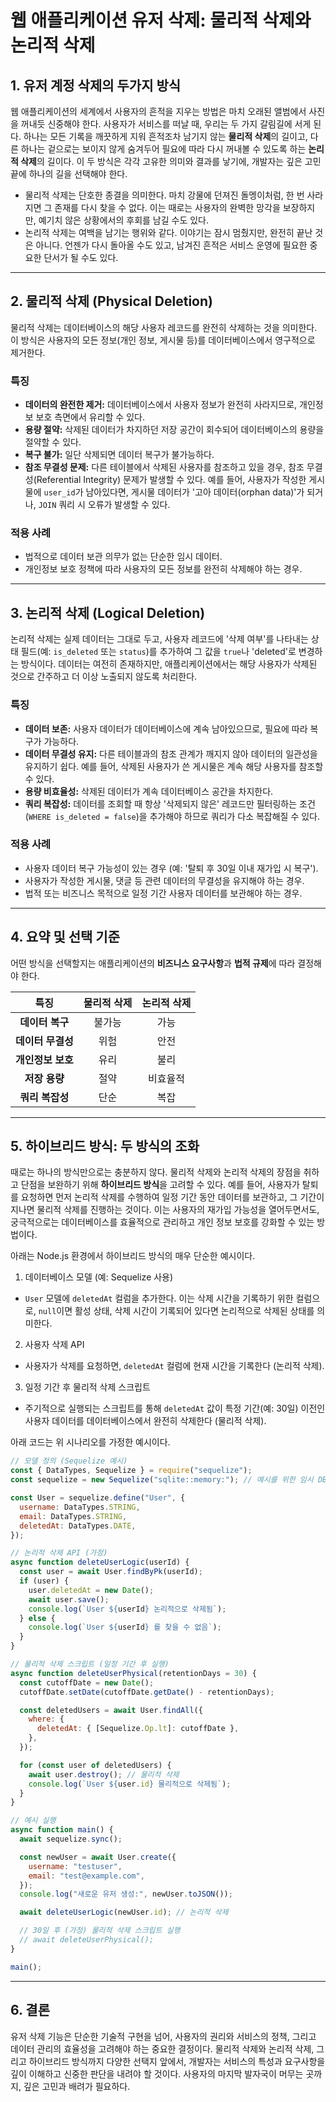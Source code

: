 # 웹 애플리케이션 유저 삭제: 물리적 삭제와 논리적 삭제

## 1\. 유저 계정 삭제의 두가지 방식

웹 애플리케이션의 세계에서 사용자의 흔적을 지우는 방법은 마치 오래된 앨범에서 사진을 꺼내듯 신중해야 한다. 사용자가 서비스를 떠날 때, 우리는 두 가지 갈림길에 서게 된다. 하나는 모든 기록을 깨끗하게 지워 흔적조차 남기지 않는 **물리적 삭제**의 길이고, 다른 하나는 겉으로는 보이지 않게 숨겨두어 필요에 따라 다시 꺼내볼 수 있도록 하는 **논리적 삭제**의 길이다. 이 두 방식은 각각 고유한 의미와 결과를 낳기에, 개발자는 깊은 고민 끝에 하나의 길을 선택해야 한다.

- 물리적 삭제는 단호한 종결을 의미한다. 마치 강물에 던져진 돌멩이처럼, 한 번 사라지면 그 존재를 다시 찾을 수 없다. 이는 때로는 사용자의 완벽한 망각을 보장하지만, 예기치 않은 상황에서의 후회를 남길 수도 있다.
- 논리적 삭제는 여백을 남기는 행위와 같다. 이야기는 잠시 멈췄지만, 완전히 끝난 것은 아니다. 언젠가 다시 돌아올 수도 있고, 남겨진 흔적은 서비스 운영에 필요한 중요한 단서가 될 수도 있다.

---

## 2. 물리적 삭제 (Physical Deletion)

물리적 삭제는 데이터베이스의 해당 사용자 레코드를 완전히 삭제하는 것을 의미한다. 이 방식은 사용자의 모든 정보(개인 정보, 게시물 등)를 데이터베이스에서 영구적으로 제거한다.

### 특징

- **데이터의 완전한 제거:** 데이터베이스에서 사용자 정보가 완전히 사라지므로, 개인정보 보호 측면에서 유리할 수 있다.
- **용량 절약:** 삭제된 데이터가 차지하던 저장 공간이 회수되어 데이터베이스의 용량을 절약할 수 있다.
- **복구 불가:** 일단 삭제되면 데이터 복구가 불가능하다.
- **참조 무결성 문제:** 다른 테이블에서 삭제된 사용자를 참조하고 있을 경우, 참조 무결성(Referential Integrity) 문제가 발생할 수 있다. 예를 들어, 사용자가 작성한 게시물에 `user_id`가 남아있다면, 게시물 데이터가 '고아 데이터(orphan data)'가 되거나, `JOIN` 쿼리 시 오류가 발생할 수 있다.

### 적용 사례

- 법적으로 데이터 보관 의무가 없는 단순한 임시 데이터.
- 개인정보 보호 정책에 따라 사용자의 모든 정보를 완전히 삭제해야 하는 경우.

---

## 3. 논리적 삭제 (Logical Deletion)

논리적 삭제는 실제 데이터는 그대로 두고, 사용자 레코드에 '삭제 여부'를 나타내는 상태 필드(예: `is_deleted` 또는 `status`)를 추가하여 그 값을 `true`나 'deleted'로 변경하는 방식이다. 데이터는 여전히 존재하지만, 애플리케이션에서는 해당 사용자가 삭제된 것으로 간주하고 더 이상 노출되지 않도록 처리한다.

### 특징

- **데이터 보존:** 사용자 데이터가 데이터베이스에 계속 남아있으므로, 필요에 따라 복구가 가능하다.
- **데이터 무결성 유지:** 다른 테이블과의 참조 관계가 깨지지 않아 데이터의 일관성을 유지하기 쉽다. 예를 들어, 삭제된 사용자가 쓴 게시물은 계속 해당 사용자를 참조할 수 있다.
- **용량 비효율성:** 삭제된 데이터가 계속 데이터베이스 공간을 차지한다.
- **쿼리 복잡성:** 데이터를 조회할 때 항상 '삭제되지 않은' 레코드만 필터링하는 조건(`WHERE is_deleted = false`)을 추가해야 하므로 쿼리가 다소 복잡해질 수 있다.

### 적용 사례

- 사용자 데이터 복구 가능성이 있는 경우 (예: '탈퇴 후 30일 이내 재가입 시 복구').
- 사용자가 작성한 게시물, 댓글 등 관련 데이터의 무결성을 유지해야 하는 경우.
- 법적 또는 비즈니스 목적으로 일정 기간 사용자 데이터를 보관해야 하는 경우.

---

## 4. 요약 및 선택 기준

어떤 방식을 선택할지는 애플리케이션의 **비즈니스 요구사항**과 **법적 규제**에 따라 결정해야 한다.

|       특징        | 물리적 삭제 | 논리적 삭제 |
| :---------------: | :---------: | :---------: |
|  **데이터 복구**  |   불가능    |    가능     |
| **데이터 무결성** |    위험     |    안전     |
| **개인정보 보호** |    유리     |    불리     |
|   **저장 용량**   |    절약     |  비효율적   |
|  **쿼리 복잡성**  |    단순     |    복잡     |

---

## 5\. 하이브리드 방식: 두 방식의 조화

때로는 하나의 방식만으로는 충분하지 않다. 물리적 삭제와 논리적 삭제의 장점을 취하고 단점을 보완하기 위해 **하이브리드 방식**을 고려할 수 있다. 예를 들어, 사용자가 탈퇴를 요청하면 먼저 논리적 삭제를 수행하여 일정 기간 동안 데이터를 보관하고, 그 기간이 지나면 물리적 삭제를 진행하는 것이다. 이는 사용자의 재가입 가능성을 열어두면서도, 궁극적으로는 데이터베이스를 효율적으로 관리하고 개인 정보 보호를 강화할 수 있는 방법이다.

아래는 Node.js 환경에서 하이브리드 방식의 매우 단순한 예시이다.

1.  데이터베이스 모델 (예: Sequelize 사용)

<!-- end list -->

- `User` 모델에 `deletedAt` 컬럼을 추가한다. 이는 삭제 시간을 기록하기 위한 컬럼으로, `null`이면 활성 상태, 삭제 시간이 기록되어 있다면 논리적으로 삭제된 상태를 의미한다.

<!-- end list -->

2.  사용자 삭제 API

<!-- end list -->

- 사용자가 삭제를 요청하면, `deletedAt` 컬럼에 현재 시간을 기록한다 (논리적 삭제).

<!-- end list -->

3.  일정 기간 후 물리적 삭제 스크립트

<!-- end list -->

- 주기적으로 실행되는 스크립트를 통해 `deletedAt` 값이 특정 기간(예: 30일) 이전인 사용자 데이터를 데이터베이스에서 완전히 삭제한다 (물리적 삭제).

아래 코드는 위 시나리오를 가정한 예시이다.

```javascript
// 모델 정의 (Sequelize 예시)
const { DataTypes, Sequelize } = require("sequelize");
const sequelize = new Sequelize("sqlite::memory:"); // 예시를 위한 임시 DB

const User = sequelize.define("User", {
  username: DataTypes.STRING,
  email: DataTypes.STRING,
  deletedAt: DataTypes.DATE,
});

// 논리적 삭제 API (가정)
async function deleteUserLogic(userId) {
  const user = await User.findByPk(userId);
  if (user) {
    user.deletedAt = new Date();
    await user.save();
    console.log(`User ${userId} 논리적으로 삭제됨`);
  } else {
    console.log(`User ${userId} 를 찾을 수 없음`);
  }
}

// 물리적 삭제 스크립트 (일정 기간 후 실행)
async function deleteUserPhysical(retentionDays = 30) {
  const cutoffDate = new Date();
  cutoffDate.setDate(cutoffDate.getDate() - retentionDays);

  const deletedUsers = await User.findAll({
    where: {
      deletedAt: { [Sequelize.Op.lt]: cutoffDate },
    },
  });

  for (const user of deletedUsers) {
    await user.destroy(); // 물리적 삭제
    console.log(`User ${user.id} 물리적으로 삭제됨`);
  }
}

// 예시 실행
async function main() {
  await sequelize.sync();

  const newUser = await User.create({
    username: "testuser",
    email: "test@example.com",
  });
  console.log("새로운 유저 생성:", newUser.toJSON());

  await deleteUserLogic(newUser.id); // 논리적 삭제

  // 30일 후 (가정) 물리적 삭제 스크립트 실행
  // await deleteUserPhysical();
}

main();
```

---

## 6\. 결론

유저 삭제 기능은 단순한 기술적 구현을 넘어, 사용자의 권리와 서비스의 정책, 그리고 데이터 관리의 효율성을 고려해야 하는 중요한 결정이다. 물리적 삭제와 논리적 삭제, 그리고 하이브리드 방식까지 다양한 선택지 앞에서, 개발자는 서비스의 특성과 요구사항을 깊이 이해하고 신중한 판단을 내려야 할 것이다. 사용자의 마지막 발자국이 머무는 곳까지, 깊은 고민과 배려가 필요하다.
